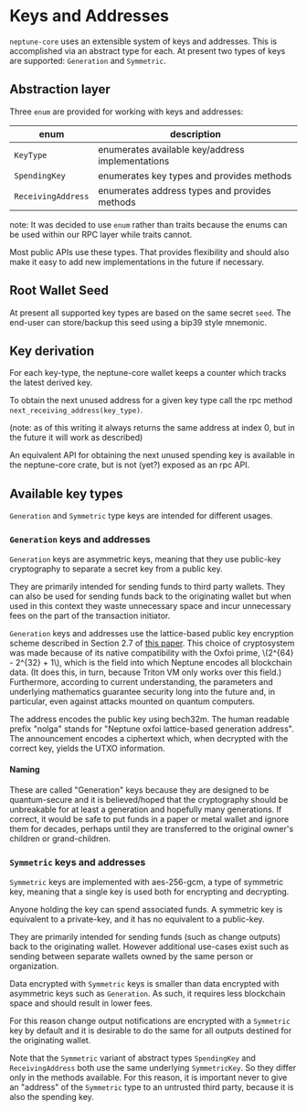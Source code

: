# Keys and Addresses

`neptune-core` uses an extensible system of keys and addresses.  This is accomplished via an abstract type for each.  At present two types of keys are supported: `Generation` and `Symmetric`.

## Abstraction layer

Three `enum` are provided for working with keys and addresses:

| enum                   | description                                      |
|------------------------| -------------------------------------------------|
| `KeyType`              | enumerates available key/address implementations |
| `SpendingKey`      | enumerates key types and provides methods        |
| `ReceivingAddress` | enumerates address types and provides methods    |

note: It was decided to use `enum` rather than traits because the enums can be
used within our RPC layer while traits cannot.

Most public APIs use these types.  That provides flexibility and should also make it easy to add new implementations in the future if necessary.

## Root Wallet Seed

At present all supported key types are based on the same secret `seed`. The end-user can store/backup this seed using a bip39 style mnemonic.

## Key derivation

For each key-type, the neptune-core wallet keeps a counter which tracks the latest derived key.

To obtain the next unused address for a given key type call the rpc method `next_receiving_address(key_type)`.

(note: as of this writing it always returns the same address at index 0, but in the future it will work as described)

An equivalent API for obtaining the next unused spending key is available in the neptune-core crate, but is not (yet?) exposed as an rpc API.


## Available key types

`Generation` and `Symmetric` type keys are intended for different usages.

### `Generation` keys and addresses

`Generation` keys are asymmetric keys, meaning that they use public-key cryptography to separate a secret key from a public key.

They are primarily intended for sending funds to third party wallets.  They can also be used for sending funds back to the originating wallet but when used in this context they waste unnecessary space and incur unnecessary fees on the part of the transaction initiator.

`Generation` keys and addresses use the lattice-based public key encryption scheme described in Section 2.7 of [this paper](https://eprint.iacr.org/2022/1041.pdf). This choice of cryptosystem was made because of its native compatibility with the Oxfoi prime, \\(2^{64} - 2^{32} + 1\\), which is the field into which Neptune encodes all blockchain data. (It does this, in turn, because Triton VM only works over this field.) Furthermore, according to current understanding, the parameters and underlying mathematics guarantee security long into the future and, in particular, even against attacks mounted on quantum computers.

The address encodes the public key using bech32m. The human readable prefix "nolga" stands for "Neptune oxfoi lattice-based generation address". The announcement encodes a ciphertext which, when decrypted with the correct key, yields the UTXO information.

#### Naming

These are called "Generation" keys because they are designed to be
quantum-secure and it is believed/hoped that the cryptography should be
unbreakable for at least a generation and hopefully many generations.  If
correct, it would be safe to put funds in a paper or metal wallet and ignore
them for decades, perhaps until they are transferred to the original owner's
children or grand-children.


### `Symmetric` keys and addresses

`Symmetric` keys are implemented with aes-256-gcm, a type of symmetric key,
meaning that a single key is used both for encrypting and decrypting.

Anyone holding the key can spend associated funds.  A symmetric key is equivalent to a private-key, and it has no equivalent to a public-key.

They are primarily intended for sending funds (such as change outputs) back to
the originating wallet.  However additional use-cases exist such as sending between separate wallets owned by the same person or organization.

Data encrypted with `Symmetric` keys is smaller than data encrypted with asymmetric keys such as `Generation`.  As such, it requires less blockchain space and should result in lower fees.

For this reason change output notifications are encrypted with a `Symmetric` key by default and it is desirable to do the same for all outputs destined for the
originating wallet.

Note that the `Symmetric` variant of abstract types `SpendingKey` and `ReceivingAddress` both use the same underlying `SymmetricKey`.  So they differ only in the methods available.  For this reason, it is important never to give an "address" of the `Symmetric` type to an untrusted third party, because it is also the spending key.
